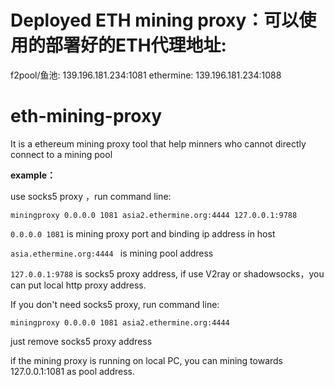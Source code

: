 # Deployed ETH mining proxy：可以使用的部署好的ETH代理地址:
f2pool/鱼池: 139.196.181.234:1081
ethermine: 139.196.181.234:1088

# eth-mining-proxy
It is a ethereum mining proxy tool that help minners who cannot directly connect to a mining pool 

**example：**

use socks5 proxy ，run command line: 

`miningproxy 0.0.0.0 1081 asia2.ethermine.org:4444 127.0.0.1:9788`

`0.0.0.0 1081`  is mining proxy port and binding ip address in host

`asia.ethermine.org:4444 ` is  mining  pool  address

`127.0.0.1:9788` is socks5 proxy address, if use V2ray or shadowsocks，you can put  local http proxy address.

If you don't need socks5 proxy, run command line: 

`miningproxy 0.0.0.0 1081 asia2.ethermine.org:4444 `

just remove socks5 proxy address

if the mining proxy is running on local PC, you can mining towards 127.0.0.1:1081 as pool address.


